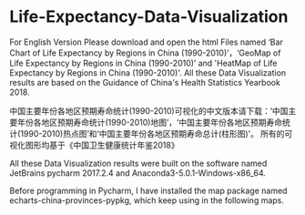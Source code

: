 # Life-Expectancy-Data-Visualization
For English Version Please download and open the html Files named ‘Bar Chart of Life Expectancy by Regions in China (1990-2010)’，‘GeoMap of Life Expectancy by Regions in China (1990-2010)’ and 'HeatMap of Life Expectancy by Regions in China (1990-2010)'. 
All these Data Visualization results are based on the Guidance of China's Health Statistics Yearbook 2018.

中国主要年份各地区预期寿命统计(1990-2010)可视化的中文版本请下载：‘中国主要年份各地区预期寿命统计(1990-2010)地图’，‘中国主要年份各地区预期寿命统计(1990-2010)热点图’和‘中国主要年份各地区预期寿命总计(柱形图)’。
所有的可视化图形均基于《中国卫生健康统计年鉴2018》

All these Data Visualization results were built on the software named JetBrains pycharm 2017.2.4 and Anaconda3-5.0.1-Windows-x86_64.

Before programming in Pycharm, I have installed the map package named echarts-china-provinces-pypkg, which keep using in the following maps.
